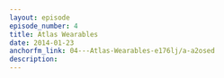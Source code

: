 ```yaml
---
layout: episode
episode_number: 4
title: Atlas Wearables
date: 2014-01-23
anchorfm_link: 04---Atlas-Wearables-e176lj/a-a2osed
description: 
---
```

